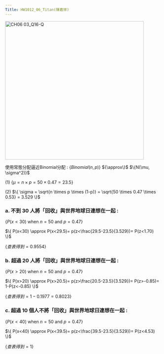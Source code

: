 ```yaml
---
Title: HW1012_06_Titan(陳嘉祥)
---
```


<img width="450" alt="CH06 03_Q16-Q" src="https://github.com/user-attachments/assets/8d5261e5-e206-4cb3-927e-d32eb4cb5f71">

使用常態分配逼近Binomial分配 : $\{Binomial(n,p)\}$ ${\approx\}$ $\{N(\mu, \sigma^2)}$

(1)
$\{
\mu = n \times p=
50 \times 0.47 =
23.5
\}$ 

(2)
$\{
\sigma = \sqrt{n \times p \times (1-p)} =
\sqrt{50 \times 0.47 \times 0.53} =
3.529
\}$ 


### a. 不到 30 人將「回收」與世界地球日連想在一起 : 

$\{
P(x<30) \text{ when } n=50 \text{ and } p=0.47
\}$ 

$\{
P(x<30) 
\approx 
P(x<29.5)=
p(z<\frac{29.5-23.5}{3.529})=
P(z<1.70)
\}$  

$\{
查表得到=
0.9554
\}$ 

### b. 超過 20 人將「回收」與世界地球日連想在一起 : 

$\{
P(x>20) \text{ when } n=50 \text{ and } p=0.47
\}$ 

$\{
P(x>20) 
\approx 
P(x>20.5)=
p(z>\frac{20.5-23.5}{3.529})=
P(z>-0.85)=
1-P(z<-0.85)
\}$  

$\{
查表得到=
1-0.1977=
0.8023
\}$ 

### c. 超過 10 個人不將「回收」與世界地球日連想在一起 : 

$\{
P(x<40) \text{ when } n=50 \text{ and } p=0.47
\}$ 

$\{
P(x<40) 
\approx 
P(x<39.5)=
p(z<\frac{39.5-23.5}{3.529})=
P(z<4.53)
\}$  

$\{
查表得到=
1
\}$ 
